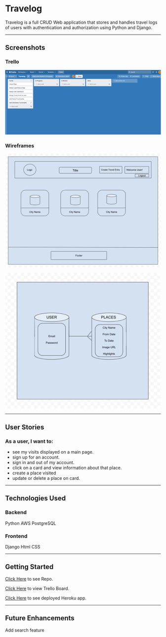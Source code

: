 # Travelog

Travelog is a full CRUD Web application that stores and handles travel logs of users with authentication and authorization using Python and Django.

---

## Screenshots

### Trello

![Screenshot](trello.png)

### Wireframes

![Screenshot](LandingPage.png)

![Screenshot](ERD.png)


---

## User Stories

### As a user, I want to:
* see my visits displayed on a main page.
* sign up for an account.
* sign in and out of my account. 
* click on a card and view information about that place. 
* create a place visited 
* update or delete a place on card. 


---

## Technologies Used

### Backend

Python
AWS
PostgreSQL

### Frontend

Django 
Html
CSS

---


## Getting Started

[Click Here](https://github.com/madhu-mida/travelog) to see Repo.

[Click Here](https://trello.com/b/zgEqbinz/travelog) to view Trello Board.

[Click Here](https://silver-snacks-emporium.herokuapp.com/products) to see deployed Heroku app.


---

## Future Enhancements

Add search feature